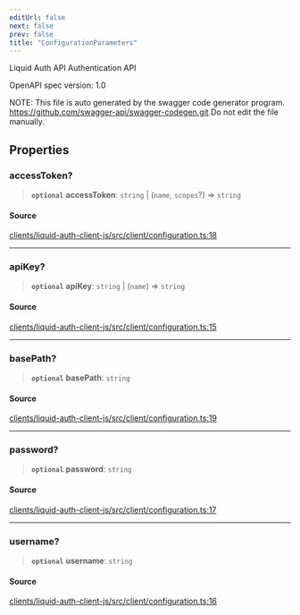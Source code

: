 ```yaml
---
editUrl: false
next: false
prev: false
title: "ConfigurationParameters"
---
```


Liquid Auth API
Authentication API

OpenAPI spec version: 1.0

NOTE: This file is auto generated by the swagger code generator program.
https://github.com/swagger-api/swagger-codegen.git
Do not edit the file manually.

## Properties

### accessToken?

> **`optional`** **accessToken**: `string` \| (`name`, `scopes`?) => `string`

#### Source

[clients/liquid-auth-client-js/src/client/configuration.ts:18](https://github.com/algorandfoundation/liquid-auth/blob/10c59840d062554c79d275cbb41957b40edae1ed/clients/liquid-auth-client-js/src/client/configuration.ts#L18)

***

### apiKey?

> **`optional`** **apiKey**: `string` \| (`name`) => `string`

#### Source

[clients/liquid-auth-client-js/src/client/configuration.ts:15](https://github.com/algorandfoundation/liquid-auth/blob/10c59840d062554c79d275cbb41957b40edae1ed/clients/liquid-auth-client-js/src/client/configuration.ts#L15)

***

### basePath?

> **`optional`** **basePath**: `string`

#### Source

[clients/liquid-auth-client-js/src/client/configuration.ts:19](https://github.com/algorandfoundation/liquid-auth/blob/10c59840d062554c79d275cbb41957b40edae1ed/clients/liquid-auth-client-js/src/client/configuration.ts#L19)

***

### password?

> **`optional`** **password**: `string`

#### Source

[clients/liquid-auth-client-js/src/client/configuration.ts:17](https://github.com/algorandfoundation/liquid-auth/blob/10c59840d062554c79d275cbb41957b40edae1ed/clients/liquid-auth-client-js/src/client/configuration.ts#L17)

***

### username?

> **`optional`** **username**: `string`

#### Source

[clients/liquid-auth-client-js/src/client/configuration.ts:16](https://github.com/algorandfoundation/liquid-auth/blob/10c59840d062554c79d275cbb41957b40edae1ed/clients/liquid-auth-client-js/src/client/configuration.ts#L16)
